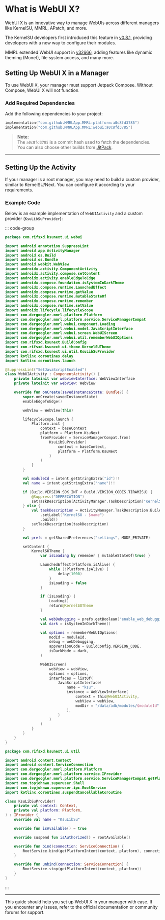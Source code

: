 # What is WebUI X?

WebUI X is an innovative way to manage WebUIs across different managers like KernelSU, MMRL, APatch, and more.

The KernelSU developers first introduced this feature in [v0.8.1](https://github.com/tiann/KernelSU/releases/tag/v0.8.1), providing developers with a new way to configure their modules.

MMRL extended WebUI support in [v32666](https://github.com/MMRLApp/MMRL/releases/tag/v5.27.36), adding features like dynamic theming (Monet), file system access, and many more.

## Setting Up WebUI X in a Manager

To use WebUI X, your manager must support Jetpack Compose. Without Compose, WebUI X will not function.

### Add Required Dependencies

Add the following dependencies to your project:

```kts
implementation("com.github.MMRLApp.MMRL:platform:a0c8fd3785")
implementation("com.github.MMRLApp.MMRL:webui:a0c8fd3785")
```

> **Note:**  
> The `a0c8fd3785` is a commit hash used to fetch the dependencies.  
> You can also choose other builds from [JitPack](https://jitpack.io/#MMRLApp/MMRL/).

---

## Setting Up the Activity

If your manager is a root manager, you may need to build a custom provider, similar to KernelSU/Next. You can configure it according to your requirements.

### Example Code

Below is an example implementation of `WebUIActivity` and a custom provider (`KsuLibSuProvider`):

::: code-group

```kotlin [WebUIActivity.kt]
package com.rifsxd.ksunext.ui.webui

import android.annotation.SuppressLint
import android.app.ActivityManager
import android.os.Build
import android.os.Bundle
import android.webkit.WebView
import androidx.activity.ComponentActivity
import androidx.activity.compose.setContent
import androidx.activity.enableEdgeToEdge
import androidx.compose.foundation.isSystemInDarkTheme
import androidx.compose.runtime.LaunchedEffect
import androidx.compose.runtime.getValue
import androidx.compose.runtime.mutableStateOf
import androidx.compose.runtime.remember
import androidx.compose.runtime.setValue
import androidx.lifecycle.lifecycleScope
import com.dergoogler.mmrl.platform.Platform
import com.dergoogler.mmrl.platform.service.ServiceManagerCompat
import com.dergoogler.mmrl.webui.component.Loading
import com.dergoogler.mmrl.webui.model.JavaScriptInterface
import com.dergoogler.mmrl.webui.screen.WebUIScreen
import com.dergoogler.mmrl.webui.util.rememberWebUIOptions
import com.rifsxd.ksunext.BuildConfig
import com.rifsxd.ksunext.ui.theme.KernelSUTheme
import com.rifsxd.ksunext.ui.util.KsuLibSuProvider
import kotlinx.coroutines.delay
import kotlinx.coroutines.launch

@SuppressLint("SetJavaScriptEnabled")
class WebUIActivity : ComponentActivity() {
    private lateinit var webviewInterface: WebViewInterface
    private lateinit var webView: WebView

    override fun onCreate(savedInstanceState: Bundle?) {
        super.onCreate(savedInstanceState)
        enableEdgeToEdge()

        webView = WebView(this)

        lifecycleScope.launch {
            Platform.init {
                context = baseContext
                platform = Platform.KsuNext
                fromProvider = ServiceManagerCompat.from(
                    KsuLibSuProvider(
                        context = baseContext,
                        platform = Platform.KsuNext
                    )
                )
            }
        }

        val moduleId = intent.getStringExtra("id")!!
        val name = intent.getStringExtra("name")!!

        if (Build.VERSION.SDK_INT < Build.VERSION_CODES.TIRAMISU) {
            @Suppress("DEPRECATION")
            setTaskDescription(ActivityManager.TaskDescription("KernelSU - $name"))
        } else {
            val taskDescription = ActivityManager.TaskDescription.Builder()
                .setLabel("KernelSU - $name")
                .build()
            setTaskDescription(taskDescription)
        }

        val prefs = getSharedPreferences("settings", MODE_PRIVATE)

        setContent {
            KernelSUTheme {
                var isLoading by remember { mutableStateOf(true) }

                LaunchedEffect(Platform.isAlive) {
                    while (!Platform.isAlive) {
                        delay(1000)
                    }
                    isLoading = false
                }

                if (isLoading) {
                    Loading()
                    return@KernelSUTheme
                }

                val webDebugging = prefs.getBoolean("enable_web_debugging", false)
                val dark = isSystemInDarkTheme()

                val options = rememberWebUIOptions(
                    modId = moduleId,
                    debug = webDebugging,
                    appVersionCode = BuildConfig.VERSION_CODE,
                    isDarkMode = dark,
                )

                WebUIScreen(
                    webView = webView,
                    options = options,
                    interfaces = listOf(
                        JavaScriptInterface(
                            name = "ksu",
                            instance = WebViewInterface(
                                context = this@WebUIActivity,
                                webView = webView,
                                modDir = "/data/adb/modules/$moduleId"
                            ),
                        )
                    )
                )
            }
        }
    }
}
```

```kotlin [KsuLibSuProvider.kt]
package com.rifsxd.ksunext.ui.util

import android.content.Context
import android.content.ServiceConnection
import com.dergoogler.mmrl.platform.Platform
import com.dergoogler.mmrl.platform.service.IProvider
import com.dergoogler.mmrl.platform.service.ServiceManagerCompat.getPlatformIntent
import com.topjohnwu.superuser.Shell
import com.topjohnwu.superuser.ipc.RootService
import kotlinx.coroutines.suspendCancellableCoroutine

class KsuLibSuProvider(
    private val context: Context,
    private val platform: Platform,
) : IProvider {
    override val name = "KsuLibSu"

    override fun isAvailable() = true

    override suspend fun isAuthorized() = rootAvailable()

    override fun bind(connection: ServiceConnection) {
        RootService.bind(getPlatformIntent(context, platform), connection)
    }

    override fun unbind(connection: ServiceConnection) {
        RootService.stop(getPlatformIntent(context, platform))
    }
}
```

:::

---

This guide should help you set up WebUI X in your manager with ease. If you encounter any issues, refer to the official documentation or community forums for support.
